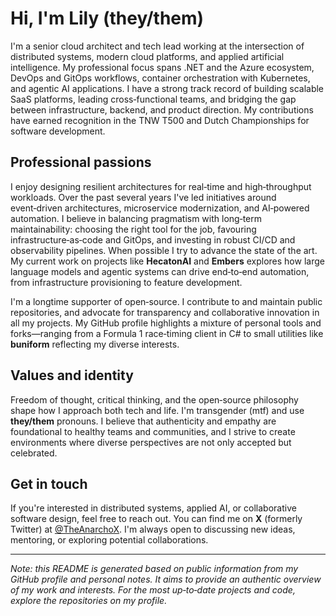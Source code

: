 # Hi, I'm Lily (they/them)

I'm a senior cloud architect and tech lead working at the intersection of distributed systems, modern cloud platforms, and applied artificial intelligence. My professional focus spans .NET and the Azure ecosystem, DevOps and GitOps workflows, container orchestration with Kubernetes, and agentic AI applications. I have a strong track record of building scalable SaaS platforms, leading cross‑functional teams, and bridging the gap between infrastructure, backend, and product direction.  My contributions have earned recognition in the TNW T500 and Dutch Championships for software development.

## Professional passions

I enjoy designing resilient architectures for real‑time and high‑throughput workloads. Over the past several years I've led initiatives around event‑driven architectures, microservice modernization, and AI‑powered automation.  I believe in balancing pragmatism with long‑term maintainability: choosing the right tool for the job, favouring infrastructure‑as‑code and GitOps, and investing in robust CI/CD and observability pipelines.  When possible I try to advance the state of the art. My current work on projects like **HecatonAI** and **Embers** explores how large language models and agentic systems can drive end‑to‑end automation, from infrastructure provisioning to feature development.

I'm a longtime supporter of open‑source.  I contribute to and maintain public repositories, and advocate for transparency and collaborative innovation in all my projects.  My GitHub profile highlights a mixture of personal tools and forks—ranging from a Formula 1 race‑timing client in C# to small utilities like **buniform** reflecting my diverse interests.

## Values and identity

Freedom of thought, critical thinking, and the open‑source philosophy shape how I approach both tech and life.  I'm transgender (mtf) and use **they/them** pronouns.  I believe that authenticity and empathy are foundational to healthy teams and communities, and I strive to create environments where diverse perspectives are not only accepted but celebrated.

## Get in touch

If you're interested in distributed systems, applied AI, or collaborative software design, feel free to reach out.  You can find me on **X** (formerly Twitter) at [@TheAnarchoX](https://twitter.com/TheAnarchoX).  I'm always open to discussing new ideas, mentoring, or exploring potential collaborations.

---

*Note: this README is generated based on public information from my GitHub profile and personal notes.  It aims to provide an authentic overview of my work and interests.  For the most up‑to‑date projects and code, explore the repositories on my profile.*
